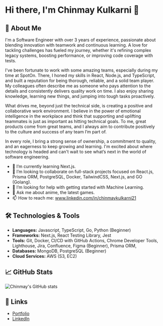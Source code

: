 # Hi there, I'm Chinmay Kulkarni 👋

<!-- ![GitHub followers](https://img.shields.io/github/followers/Chinmaykd21?style=social) -->
<!-- ![GitHub stars](https://img.shields.io/github/stars/Chinmaykd21?style=social) -->

## 🚀 About Me

I'm a Software Engineer with over 3 years of experience, passionate about blending innovation with teamwork and continuous learning. A love for tackling challenges has fueled my journey, whether it's refining complex legacy systems, boosting performance, or improving code coverage with tests.

I've been fortunate to work with some amazing teams, especially during my time at SpotOn. There, I honed my skills in React, Node.js, and TypeScript, and built a reputation for being thorough, reliable, and a solid team player. My colleagues often describe me as someone who pays attention to the details and consistently delivers quality work on time. I also enjoy sharing knowledge, learning new things, and jumping into tough tasks proactively.

What drives me, beyond just the technical side, is creating a positive and collaborative work environment. I believe in the power of emotional intelligence in the workplace and think that supporting and uplifting teammates is just as important as hitting technical goals. To me, great products come from great teams, and I always aim to contribute positively to the culture and success of any team I’m part of.

In every role, I bring a strong sense of ownership, a commitment to quality, and an eagerness to keep growing and learning. I'm excited about where technology is headed and can't wait to see what’s next in the world of software engineering.

- 🌱 I’m currently learning Next.js.
- 👯 I’m looking to collaborate on full-stack projects focused on React.js, Prisma ORM, PostgreSQL, Docker, TailwindCSS, Next.js, and GO (Golang).
- 🤔 I’m looking for help with getting started with Machine Learning.
- 💬 Ask me about anime, the latest games.
- 📫 How to reach me: www.linkedin.com/in/chinmaykulkarni21

## 🛠️ Technologies & Tools

- **Languages:** Javascript, TypeScript, Go, Python (Beginner)
- **Frameworks:** Next.js, React Testing Library, Jest
- **Tools:** Git, Docker, CI/CD with GitHub Actions, Chrome Developer Tools, Lighthouse, Jira, Confluence, Figma (Beginner), Prisma ORM, 
- **Databases:** MongoDB, PostgreSQL (Beginner)
- **Cloud Services:** AWS (S3, EC2)

## 📈 GitHub Stats

![Chinmay's GitHub stats](https://github-readme-stats.vercel.app/api?username=Chinmaykd21&show_icons=true&theme=radical&hide=contribs,prs,issues)

## 🔗 Links

- [Portfolio](https://chinmay-kulkarni-portfolio.vercel.app/)
- [LinkedIn](https://www.linkedin.com/in/chinmaykulkarni21)

